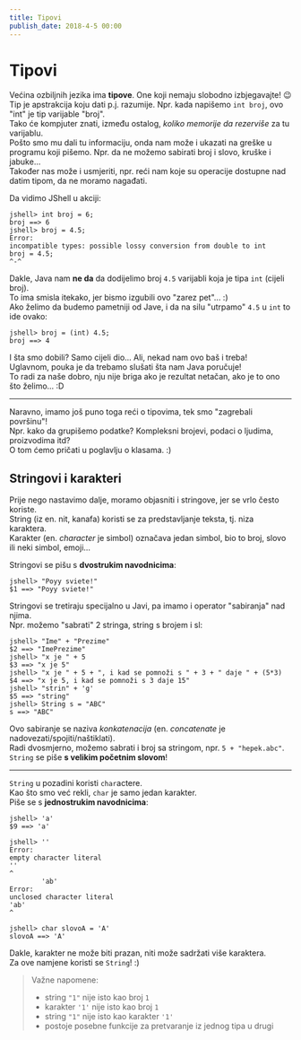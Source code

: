 ```yaml
---
title: Tipovi
publish_date: 2018-4-5 00:00
---
```


# Tipovi

Većina ozbiljnih jezika ima **tipove**. One koji nemaju slobodno izbjegavajte! 😉  
Tip je apstrakcija koju dati p.j. razumije. Npr. kada napišemo `int broj`, 
ovo "int" je tip varijable "broj".  
Tako će kompjuter znati, između ostalog, *koliko memorije da rezerviše* za tu varijablu.  
Pošto smo mu dali tu informaciju, onda nam može i ukazati na greške u programu koji pišemo. 
Npr. da ne možemo sabirati broj i slovo, kruške i jabuke...  
Također nas može i usmjeriti, npr. reći nam koje su operacije dostupne nad datim tipom, 
da ne moramo nagađati.

Da vidimo JShell u akciji:
```shell
jshell> int broj = 6;
broj ==> 6
jshell> broj = 4.5;
Error:
incompatible types: possible lossy conversion from double to int
broj = 4.5;
^-^
```

Dakle, Java nam **ne da** da dodijelimo broj `4.5` varijabli koja je tipa `int` (cijeli broj).  
To ima smisla itekako, jer bismo izgubili ovo "zarez pet"... :)  
Ako želimo da budemo pametniji od Jave, i da na silu "utrpamo" `4.5` u `int` to ide ovako:
```shell
jshell> broj = (int) 4.5;
broj ==> 4
```

I šta smo dobili? Samo cijeli dio... Ali, nekad nam ovo baš i treba!  
Uglavnom, pouka je da trebamo slušati šta nam Java poručuje!  
To radi za naše dobro, nju nije briga ako je rezultat netačan, ako je to ono što želimo... :D

---
Naravno, imamo još puno toga reći o tipovima, tek smo "zagrebali površinu"!  
Npr. kako da grupišemo podatke? Kompleksni brojevi, podaci o ljudima, proizvodima itd?  
O tom ćemo pričati u poglavlju o klasama. :)


## Stringovi i karakteri

Prije nego nastavimo dalje, moramo objasniti i stringove, jer se vrlo često koriste.  
String (iz en. nit, kanafa) koristi se za predstavljanje teksta, tj. niza karaktera.  
Karakter (en. *character* je simbol) označava jedan simbol, 
bio to broj, slovo ili neki simbol, emoji...

Stringovi se pišu s **dvostrukim navodnicima**:
```shell
jshell> "Poyy sviete!"
$1 ==> "Poyy sviete!"
```

Stringovi se tretiraju specijalno u Javi, pa imamo i operator "sabiranja" nad njima.  
Npr. možemo "sabrati" 2 stringa, string s brojem i sl:
```shell
jshell> "Ime" + "Prezime"
$2 ==> "ImePrezime"
jshell> "x je " + 5
$3 ==> "x je 5"
jshell> "x je " + 5 + ", i kad se pomnoži s " + 3 + " daje " + (5*3)
$4 ==> "x je 5, i kad se pomnoži s 3 daje 15"
jshell> "strin" + 'g'
$5 ==> "string"
jshell> String s = "ABC"
s ==> "ABC"
```

Ovo sabiranje se naziva *konkatenacija* (en. *concatenate* je nadovezati/spojiti/naštiklati).  
Radi dvosmjerno, možemo sabrati i broj sa stringom, npr. `5 + "hepek.abc"`.  
`String` se piše **s velikim početnim slovom**!

---
`String` u pozadini koristi `char`actere.  
Kao što smo već rekli, `char` je samo jedan karakter.  
Piše se s **jednostrukim navodnicima**:
```shell
jshell> 'a'
$9 ==> 'a'

jshell> ''
Error:
empty character literal
''
^
        'ab'
Error:
unclosed character literal
'ab'
^

jshell> char slovoA = 'A'
slovoA ==> 'A'
```

Dakle, karakter ne može biti prazan, niti može sadržati više karaktera.  
Za ove namjene koristi se `String`! :)


> Važne napomene:
> - string `"1"` nije isto kao broj `1`
> - karakter `'1'` nije isto kao broj `1`
> - string `"1"` nije isto kao karakter `'1'`
> - postoje posebne funkcije za pretvaranje iz jednog tipa u drugi














